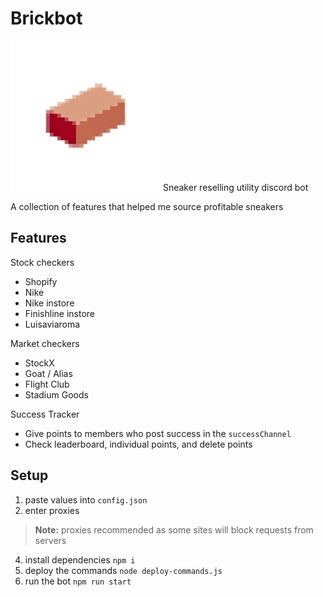 # Brickbot
<img src="brickbot.png">
Sneaker reselling utility discord bot

A collection of features that helped me source profitable sneakers

## Features
Stock checkers
- Shopify
- Nike
- Nike instore
- Finishline instore
- Luisaviaroma

  
Market checkers
- StockX
- Goat / Alias
- Flight Club
- Stadium Goods

Success Tracker
- Give points to members who post success in the ``successChannel``
- Check leaderboard, individual points, and delete points
  
## Setup

1. paste values into ``config.json``
2. enter proxies
> **Note:** proxies recommended as some sites will block requests from servers
4. install dependencies ``npm i``
5. deploy the commands ``node deploy-commands.js``
6. run the bot ``npm run start``
